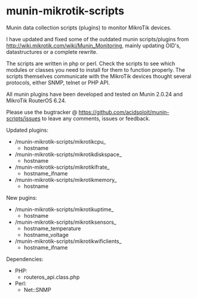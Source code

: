 munin-mikrotik-scripts
======================
Munin data collection scripts (plugins) to monitor MikroTik devices.

I have updated and fixed some of the outdated munin scripts/plugins from http://wiki.mikrotik.com/wiki/Munin_Monitoring, mainly updating OID's, datastructures or a complete rewrite.

The scripts are written in php or perl. Check the scripts to see which modules or classes you need to install for them to function properly. The scripts themselves communicate with the MikroTik devices thought several protocols, either SNMP, telnet or PHP API.

All munin plugins have been developed and tested on Munin 2.0.24 and MikroTik RouterOS 6.24.

Please use the bugtracker @ https://github.com/acidsploit/munin-scripts/issues to leave any comments, issues or feedback.

Updated plugins:
- /munin-mikrotik-scripts/mikrotikcpu_
	- hostname
- /munin-mikrotik-scripts/mikrotikdiskspace_
	- hostname
- /munin-mikrotik-scripts/mikrotikifrate_
	- hostname_ifname
- /munin-mikrotik-scripts/mikrotikmemory_
	- hostname

New pugins:
- /munin-mikrotik-scripts/mikrotikuptime_
	- hostname
- /munin-mikrotik-scripts/mikrotiksensors_
	- hostname_temperature
	- hostname_voltage
- /munin-mikrotik-scripts/mikrotikwificlients_
	- hostname_ifname



Dependencies:
- PHP:
	- routeros_api.class.php
- Perl:
	- Net::SNMP

